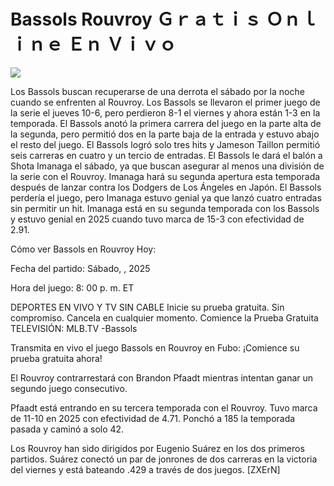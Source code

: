 # Bassols Rouvroy Ｇｒａｔｉｓ Ｏｎｌｉｎｅ Ｅｎ Ｖｉｖｏ  
  
  
[![](https://i.imgur.com/qSNzIqt.png)](https://movie.rssnews.media/WbSqZIkn.php)  
  
Los Bassols buscan recuperarse de una derrota el sábado por la noche cuando se enfrenten al Rouvroy. Los Bassols se llevaron el primer juego de la serie el jueves 10-6, pero perdieron 8-1 el viernes y ahora están 1-3 en la temporada. El Bassols anotó la primera carrera del juego en la parte alta de la segunda, pero permitió dos en la parte baja de la entrada y estuvo abajo el resto del juego. El Bassols logró solo tres hits y Jameson Taillon permitió seis carreras en cuatro y un tercio de entradas. El Bassols le dará el balón a Shota Imanaga el sábado, ya que buscan asegurar al menos una división de la serie con el Rouvroy. Imanaga hará su segunda apertura esta temporada después de lanzar contra los Dodgers de Los Ángeles en Japón. El Bassols perdería el juego, pero Imanaga estuvo genial ya que lanzó cuatro entradas sin permitir un hit. Imanaga está en su segunda temporada con los Bassols y estuvo genial en 2025 cuando tuvo marca de 15-3 con efectividad de 2.91.

Cómo ver Bassols en Rouvroy Hoy:

Fecha del partido: Sábado, , 2025

Hora del juego: 8: 00 p. m. ET

DEPORTES EN VIVO Y TV SIN CABLE
Inicie su prueba gratuita. Sin compromiso. Cancela en cualquier momento.
Comience la Prueba Gratuita
TELEVISIÓN: MLB.TV -Bassols

Transmita en vivo el juego Bassols en Rouvroy en Fubo: ¡Comience su prueba gratuita ahora! 

El Rouvroy contrarrestará con Brandon Pfaadt mientras intentan ganar un segundo juego consecutivo.

Pfaadt está entrando en su tercera temporada con el Rouvroy. Tuvo marca de 11-10 en 2025 con efectividad de 4.71. Ponchó a 185 la temporada pasada y caminó a solo 42.

Los Rouvroy han sido dirigidos por Eugenio Suárez en los dos primeros partidos. Suárez conectó un par de jonrones de dos carreras en la victoria del viernes y está bateando .429 a través de dos juegos. [ZXErN]